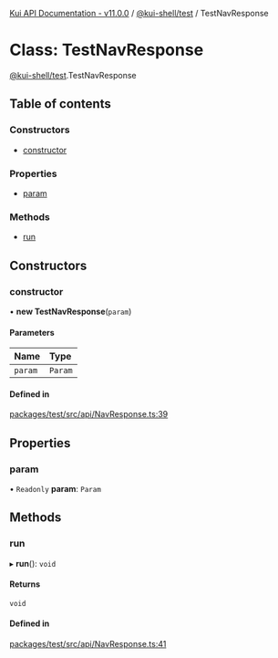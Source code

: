 [Kui API Documentation - v11.0.0](../README.md) / [@kui-shell/test](../modules/kui_shell_test.md) / TestNavResponse

# Class: TestNavResponse

[@kui-shell/test](../modules/kui_shell_test.md).TestNavResponse

## Table of contents

### Constructors

- [constructor](kui_shell_test.TestNavResponse.md#constructor)

### Properties

- [param](kui_shell_test.TestNavResponse.md#param)

### Methods

- [run](kui_shell_test.TestNavResponse.md#run)

## Constructors

### constructor

• **new TestNavResponse**(`param`)

#### Parameters

| Name    | Type    |
| :------ | :------ |
| `param` | `Param` |

#### Defined in

[packages/test/src/api/NavResponse.ts:39](https://github.com/kubernetes-sigs/kui/blob/kui/packages/test/src/api/NavResponse.ts#L39)

## Properties

### param

• `Readonly` **param**: `Param`

## Methods

### run

▸ **run**(): `void`

#### Returns

`void`

#### Defined in

[packages/test/src/api/NavResponse.ts:41](https://github.com/kubernetes-sigs/kui/blob/kui/packages/test/src/api/NavResponse.ts#L41)
